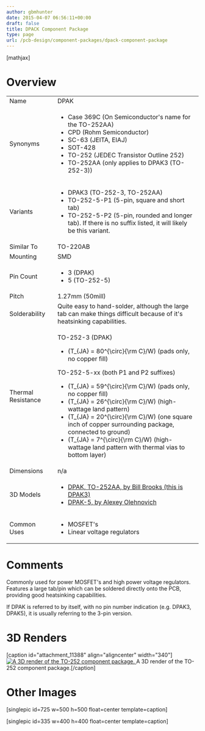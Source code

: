 ```yaml
---
author: gbmhunter
date: 2015-04-07 06:56:11+00:00
draft: false
title: DPACK Component Package
type: page
url: /pcb-design/component-packages/dpack-component-package
---
```


[mathjax]




# Overview


<table >
<tbody >
<tr >

<td >Name
</td>

<td >DPAK
</td>
</tr>
<tr >

<td >Synonyms
</td>

<td >



  * Case 369C (On Semiconductor's name for the TO-252AA)
  * CPD (Rohm Semiconductor)
  * SC-63 (JEITA, EIAJ)
  * SOT-428
  * TO-252 (JEDEC Transistor Outline 252)
  * TO-252AA (only applies to DPAK3 (TO-252-3))


</td>
</tr>
<tr >

<td >Variants
</td>

<td >



  * DPAK3 (TO-252-3, TO-252AA)
  * TO-252-5-P1 (5-pin, square and short tab)
  * TO-252-5-P2 (5-pin, rounded and longer tab). If there is no suffix listed, it will likely be this variant.


</td>
</tr>
<tr >

<td >Similar To
</td>

<td >TO-220AB
</td>
</tr>
<tr >

<td >Mounting
</td>

<td >SMD
</td>
</tr>
<tr >

<td >Pin Count
</td>

<td >



  * 3 (DPAK)
  * 5 (TO-252-5)


</td>
</tr>
<tr >

<td >Pitch
</td>

<td >1.27mm (50mill)
</td>
</tr>
<tr >

<td >Solderability
</td>

<td >Quite easy to hand-solder, although the large tab can make things difficult because of it's heatsinking capabilities.
</td>
</tr>
<tr >

<td >Thermal Resistance
</td>

<td >


TO-252-3 (DPAK)





  * \(T_{JA} = 80^{\circ}{\rm C}/W\) (pads only, no copper fill)



TO-252-5-xx (both P1 and P2 suffixes)





  * \(T_{JA} = 59^{\circ}{\rm C}/W\) (pads only, no copper fill)
  * \(T_{JA} = 26^{\circ}{\rm C}/W\) (high-wattage land pattern)
  * \(T_{JA} = 20^{\circ}{\rm C}/W\) (one square inch of copper surrounding package, connected to ground)
  * \(T_{JA} = 7^{\circ}{\rm C}/W\) (high-wattage land pattern with thermal vias to bottom layer)


</td>
</tr>
<tr >

<td >Dimensions
</td>

<td >n/a
</td>
</tr>
<tr >

<td >3D Models
</td>

<td >



  * [DPAK, TO-252AA, by Bill Brooks (this is DPAK3)](http://www.3dcontentcentral.com/download-model.aspx?catalogid=171&id=444823)
  * [DPAK-5, by Alexey Olehnovich](http://www.3dcontentcentral.com/download-model.aspx?catalogid=171&id=432344) 


</td>
</tr>
<tr >

<td >Common Uses
</td>

<td >



  * MOSFET's
  * Linear voltage regulators


</td>
</tr>
</tbody>
</table>


# Comments




Commonly used for power MOSFET's and high power voltage regulators. Features a large tab/pin which can be soldered directly onto the PCB, providing good heatsinking capabilities.




If DPAK is referred to by itself, with no pin number indication (e.g. DPAK3, DPAK5), it is usually referring to the 3-pin version.




# 3D Renders


[caption id="attachment_11388" align="aligncenter" width="340"][![A 3D render of the TO-252 component package.](/images/2015/04/to-252-component-package-3d-render.jpg)
](/images/2015/04/to-252-component-package-3d-render.jpg) A 3D render of the TO-252 component package.[/caption]


# Other Images




[singlepic id=725 w=500 h=500 float=center template=caption]




[singlepic id=335 w=400 h=400 float=center template=caption]
